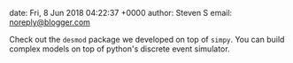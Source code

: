 date: Fri, 8 Jun 2018 04:22:37 +0000
author: Steven S
email: noreply@blogger.com

Check out the `desmod` package we developed on top of `simpy`. You can build
complex models on top of python's discrete event simulator.
